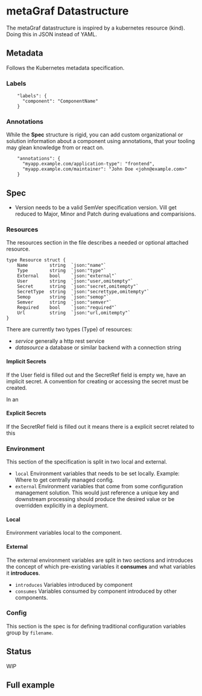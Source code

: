 # metaGraf Datastructure


The metaGraf datastructure is inspired by a kubernetes resource (kind). Doing this in JSON instead of YAML.


## Metadata

Follows the Kubernetes metadata specification.

### Labels

```
    "labels": {
      "component": "ComponentName"
    }
```




### Annotations

While the **Spec** structure is rigid, you can add custom organizational or solution information 
about a component using annotations, that your tooling may glean knowledge from or react on. 

```
    "annotations": {
      "myapp.example.com/application-type": "frontend",
      "myapp.example.com/maintainer": "John Doe <john@example.com>"
    }
```


## Spec

* Version needs to be a valid SemVer specification version. Vill get reduced to Major, Minor and Patch during evaluations and comparisions. 

### Resources

The resources section in the file describes a needed or optional attached resource.

```$go
type Resource struct {
	Name     	string	`json:"name"`
	Type     	string	`json:"type"`
	External 	bool    `json:"external"`
	User 		string	`json:"user,omitempty"`
	Secret	    string	`json:"secret,omitempty"`
	SecretType  string  `json:"secrettype,omitempty"`
	Semop		string	`json:"semop"`
	Semver  	string	`json:"semver"`
	Required 	bool	`json:"required"`
	Url         string  `json:"url,omitempty"`
}

```


There are currently two types (Type) of resources:

* *service* generally a http rest service
* *datasource* a database or similar backend with a connection string



#### Implicit Secrets

If the User field is filled out and the SecretRef field is empty we, have an implicit
secret. A convention for creating or accessing the secret must be created.

In an 

#### Explicit Secrets

If the SecretRef field is filled out it means there is a explicit secret related to this 
 

### Environment

This section of the specification is split in two local and external.

* `local` Environment variables that needs to be set locally. Example: Where to 
get centrally managed config.
* `external` Environment variables that come from some configuration
management solution. This would just reference a unique key and downstream 
processing should produce the desired value or be overridden explicitly in 
a deployment.

#### Local

Environment variables local to the component.

#### External

The external environment variables are split in two sections and introduces 
the concept of which pre-existing variables it **consumes** and what variables
it **introduces**.

* `introduces` Variables introduced by component
* `consumes` Variables consumed by component introduced by other components.

### Config

This section is the spec is for defining traditional configuration variables group by `filename`.

## Status  

WIP

## Full example